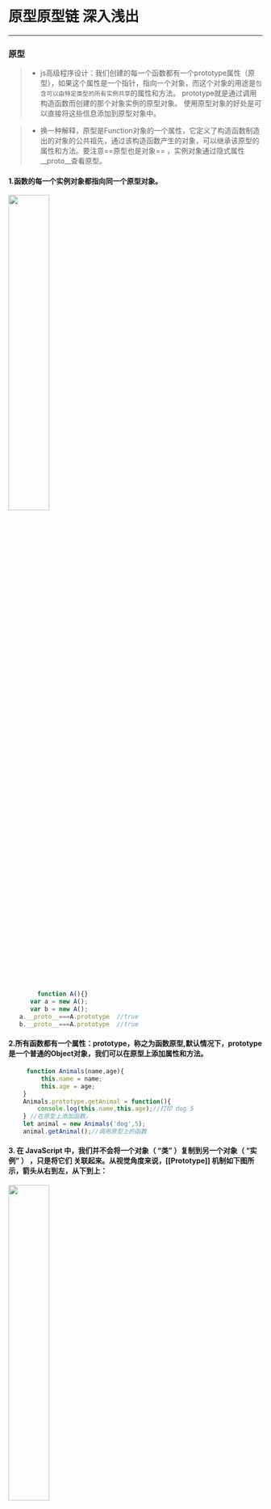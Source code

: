 
# 原型原型链 深入浅出

------
### 原型
>* js高级程序设计：我们创建的每一个函数都有一个prototype属性（原型），如果这个属性是一个指针，指向一个对象，而这个对象的用途是```包含可以由特定类型的所有实例共享```的属性和方法。
prototype就是通过调用构造函数而创建的那个对象实例的原型对象。
使用原型对象的好处是可以直接将这些信息添加到原型对象中。

>* 换一种解释，原型是Function对象的一个属性，它定义了构造函数制造出的对象的公共祖先，通过该构造函数产生的对象，可以继承该原型的属性和方法。要注意==原型也是对象== ，实例对象通过隐式属性__proto__查看原型。

 #### 1.函数的每一个实例对象都指向同一个原型对象。
<img src = "https://img-blog.csdnimg.cn/20191211220623827.jpg?x-oss-process=image/watermark,type_ZmFuZ3poZW5naGVpdGk,shadow_10,text_aHR0cHM6Ly9ibG9nLmNzZG4ubmV0L3dlaXhpbl80NDQwNDAyOA==,size_16,color_FFFFFF,t_70" width="40%">

```javascript
        function A(){}
      var a = new A();
      var b = new A();
   a.__proto__===A.prototype  //true
   b.__proto__===A.prototype  //true
```
#### 2.所有函数都有一个属性：prototype，称之为函数原型,默认情况下，prototype是一个普通的Object对象，我们可以在原型上添加属性和方法。
```javascript
     function Animals(name,age){
         this.name = name;
         this.age = age;
    }
    Animals.prototype.getAnimal = function(){
        console.log(this.name,this.age);//打印 dog 5
    } //在原型上添加函数。
    let animal = new Animals('dog',5);
    animal.getAnimal();//调用原型上的函数
```

#### 3. 在 JavaScript 中，我们并不会将一个对象（ “类” ）复制到另一个对象（ “实例” ） ，只是将它们 关联起来。从视觉角度来说，[[Prototype]] 机制如下图所示，箭头从右到左，从下到上：
<img src="https://img-blog.csdnimg.cn/20191212081958884.PNG?x-oss-process=image/watermark,type_ZmFuZ3poZW5naGVpdGk,shadow_10,text_aHR0cHM6Ly9ibG9nLmNzZG4ubmV0L3dlaXhpbl80NDQwNDAyOA==,size_16,color_FFFFFF,t_70" width="40%">


#### 这个机制通常被称为原型继承，它常常被视为动态语言版本 的类继承。

#### 4.默认情况下，prototype中有一个属性constructor，它也是一个对象，它指向构造函数本身。

    Animals.prototype.constructor===Animals //true


   #### 5.如果函数内部没有实例对象所调用的方法，就会到原型链中去找，所以如果函数内部有实例对象需要调用的方法，他就会直接调用函数内部的方法。
    
```javascript
   function ABC(name){
            this.getName = function(){
                console.log(name);
            }
        }
        ABC.prototype.getName = function(){
            console.log('hello')
        }
    var abc = new ABC('ZF')
   abc.getName();//调用getName,打印ZF
```
#### 6.要注意由于prototype指向一个对象是引用类型，如果将函数的原型指向另一个新对象，它的实例对象的__proto__就不会再指向它的原型；
```javascript
 function ABC() {
            ABC.prototype = {
            }
        }
        var abc = new ABC()
        abc.__proto__===ABC.prototype  //false
```

#### 7.做三道题   
   
     1.
      Person.prototype.name = 'Merry'
      function Person(){
          
      }
      var person = new Person();
      Person.prototype.name = 'Xiaoing'
      console.log(person.name); 
      ---------------------------
    2.
     Person.prototype.name = 'Merry'
      function Person(){
          
      }
      var person = new Person();
      Person.prototype = {
          name:'Xiaoing'
      }
      console.log(person.name);
     3.
    Person.prototype.name = 'Merry'
      function Person(){   
      }
      Person.prototype={
          name:'Xiaoing'
      }
      var person = new Person();
      console.log(person.name);
     
     
     
 #### 第一道题打印Xiaoing,第二道打印Merry,第三个打印Xiaoing.

 ##### 由于在 ==new== 的时候，在函数内部会生成一个隐式指向```this = {__proto__:Person.prototype}```，所以在==new==前后放置原型指向会有区别，可以理解==new==的时候才会确定构造函数的原型指向。
 
## 原型链
>* 原型链作为实现继承的主要方法，其基本思想是利用原型让一个引用类型继承另一个引用类型的属性和方法。
构造函数，原型和实例的关系：每个构造函数都有一个原型对象，原型对象都包含一个指向构造函数的指针```__proto__```。
>* 假如我们让原型对象等于另一个原型的实例，此时的原型对象将包含一个指向另一个原型的指针，相应的，另一个原型也包含着一个指向另一个构造函数的指针，假如另一个原型又是另一个类型的实例，那么上述关系依然成立，如此层层递进，就构成了实例与原型的链条，也就是原型链。
    
```javascript
  Person.prototype.like = "play";
        function Person() {
        }
        var person = new Person();
        Father.prototype = person;
        function Father() {
            this.age = 18;
        }
        var father = new Father();
        function Son() {
            this.name = "zf"
        }
        Son.prototype = father;
        var son = new Son();
        console.log(son.name); //zf
        console.log(son.age); //18
        console.log(son.like); //play
```
 

 ##  关系如下：

Function比较特殊，他的prototype和__proto__都指向他的原型，

```javascript
Function.prototype===Function.__proto__。
```
实例对象的__proto__最终指向都是Object.prototype,所以对象都能使用Object.prototype的方法。

### 下图可以清晰看出来原型链上的指向关系。

<img src = "https://img-blog.csdnimg.cn/20191211221610989.jpg?x-oss-process=image/watermark,type_ZmFuZ3poZW5naGVpdGk,shadow_10,text_aHR0cHM6Ly9ibG9nLmNzZG4ubmV0L3dlaXhpbl80NDQwNDAyOA==,size_16,color_FFFFFF,t_70" width="40%">

当实例对象需要某个方法，它就会沿着原型链向上寻找，直到Object.prototype。
由此我们可以在函数的原型上重写Object.prototype的方法，或者在函数原型上添加某个自定义方法。

 ```javascript
  Array.prototype.myAdd = function () {
            return '你好啊';
        }
        var arr = new Array();
        var result = arr.myAdd();
        console.log(result);  //你好啊
```

       
### 下面来看看下面题目
```javascript
function User() {}
User.prototype.sayHello = function() {}

var u1 = new User();
var u2 = new User();

console.log(u1.sayHello === u2.sayHello); 
console.log(User.prototype.constructor); 
console.log(User.prototype === Function.prototype); 
console.log(User.__proto__ === Function.prototype);
console.log(User.__proto__ === Function.__proto__); 
console.log(u1.__proto__ === u2.__proto__);  
console.log(u1.__proto__ === User.__proto__); 
console.log(Function.__proto__ === Object.__proto__); 
console.log(Function.prototype.__proto__ === Object.prototype.__proto__); 
console.log(Function.prototype.__proto__ === Object.prototype);
```





### 看看答案吧
console.log(u1.sayHello === u2.sayHello); //true
console.log(User.prototype.constructor); //User Function
console.log(User.prototype === Function.prototype); // false
console.log(User.__proto__ === Function.prototype); // true
console.log(User.__proto__ === Function.__proto__); // true
console.log(u1.__proto__ === u2.__proto__);  // true
console.log(u1.__proto__ === User.__proto__); // false
console.log(Function.__proto__ === Object.__proto__); // true
console.log(Function.prototype.__proto__ === Object.prototype.__proto__); // false
console.log(Function.prototype.__proto__ === Object.prototype); // true
        